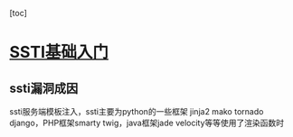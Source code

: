[toc]

# [SSTI基础入门](https://xz.aliyun.com/t/3679)

## ssti漏洞成因

ssti服务端模板注入，ssti主要为python的一些框架 jinja2 mako tornado django，PHP框架smarty twig，java框架jade velocity等等使用了渲染函数时

